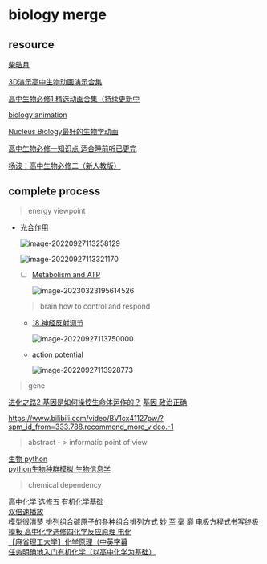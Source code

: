 # biology merge

## resource

[柴皓月](https://space.bilibili.com/632084280?spm_id_from=333.337.0.0)

[3D演示高中生物动画演示合集](https://www.bilibili.com/video/BV1cW411W7zy/?p=2&spm_id_from=pageDriver)

[高中生物必修1 精选动画合集（持续更新中](https://www.bilibili.com/video/BV1S7411F7Dq/?spm_id_from=autoNext )

[biology animation](https://www.youtube.com/watch?v=lrYlZJiuf18&list=PL978360DC8EE52FCB)

[Nucleus Biology最好的生物学动画](https://www.bilibili.com/video/BV1vb4y1v7e1/?spm_id_from=autoNext)

[高中生物必修一知识点 适合睡前听已更完](https://www.bilibili.com/video/BV1uh411H7nG/?spm_id_from=333.788.recommend_more_video.0)   

[杨波：高中生物必修二（新人教版）](https://www.bilibili.com/cheese/play/ss472?csource=UGCplayer_relevantclass  )



## complete process

> energy viewpoint

- [光合作用](https://www.bilibili.com/video/BV1cW411W7zy?p=6)

  ![image-20220927113258129](.\Img\image-20220927113258129.png)

  ![image-20220927113321170](.\Img\image-20220927113321170.png)

  - [ ] [Metabolism and ATP](https://www.youtube.com/watch?v=-6VyMFQ7rRo)

    ![image-20230323195614526](.\Img\image-20230323195614526.png)

  

  
  
  > brain how to control and respond
  
  - [18.神经反射调节](https://www.bilibili.com/video/BV1cW411W7zy?p=18)
  
    ![image-20220927113750000](.\Img\image-20220927113750000.png)
  
   - [ action potential](https://www.youtube.com/watch?v=BB0qVcp7FOQ)
  
     ![image-20220927113928773](.\Img\image-20220927113928773.png)

> gene



[ 进化之路2 基因是如何操控生命体运作的？](https://www.bilibili.com/video/BV18a411q7FG/?spm_id_from=333.337.search-card.all.click )
[基因 政治正确](https://www.bilibili.com/video/BV16V411x7ga/?spm_id_from=333.337.search-card.all.click)

https://www.bilibili.com/video/BV1cx41127pw/?spm_id_from=333.788.recommend_more_video.-1



> abstract - > informatic point of view

[生物 python](https://search.bilibili.com/all?vt=48302870&keyword=%E7%94%9F%E7%89%A9%20python&from_source=webtop_search&spm_id_from=333.1007&search_source=5 )  
[python生物种群模拟  生物信息学](https://www.bilibili.com/video/BV1F4411z7cx/?spm_id_from=333.337.search-card.all.click)





>  chemical dependency

[高中化学 选修五 有机化学基础](https://www.bilibili.com/video/BV1b7411w7G8?p=2)   
[双倍速播放](https://www.bilibili.com/video/BV1KQ4y1f72L/?spm_id_from=333.337.search-card.all.click)  
[模型很清楚 排列组合碳原子的各种组合排列方式](https://www.bilibili.com/video/BV1Pz4y1D7qj/?spm_id_from=333.337.search-card.all.click )
[妙 至 毫 巅 电极方程式书写终极模板 高中化学选修四化学反应原理 电化](https://www.bilibili.com/video/BV1cg41177Cv/?spm_id_from=333.337.search-card.all.click)   
[【麻省理工大学】化学原理（中英字幕](https://www.bilibili.com/video/BV1R4411Y74Q/?spm_id_from=333.337.search-card.all.click)  
[任务明确地入门有机化学（以高中化学为基础）](https://www.bilibili.com/video/BV1s3411w7NG/?spm_id_from=333.337.search-card.all.click  ) 

